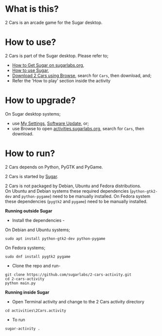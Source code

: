 What is this?
=============

2 Cars is an arcade game for the Sugar desktop.

How to use?
===========

2 Cars is part of the Sugar desktop.  Please refer to;

* [How to Get Sugar on sugarlabs.org](https://sugarlabs.org/),
* [How to use Sugar](https://help.sugarlabs.org/),
* [Download 2 Cars using Browse](https://activities.sugarlabs.org/), search for `Cars`, then download, and;
* Refer the 'How to play' section inside the activity

How to upgrade?
===============

On Sugar desktop systems;
* use [My Settings](https://help.sugarlabs.org/en/my_settings.html), [Software Update](https://help.sugarlabs.org/en/my_settings.html#software-update), or;
* use Browse to open [activities.sugarlabs.org](https://activities.sugarlabs.org/), search for `Cars`, then download.

How to run?
=================

2 Cars depends on Python, PyGTK and PyGame.

2 Cars is started by [Sugar](https://github.com/sugarlabs/sugar).

2 Cars is not packaged by Debian, Ubuntu and Fedora distributions.  
On Ubuntu and Debian systems these required dependencies (`python-gtk2-dev` and
`python-pygame`) need to be manually installed.
On Fedora system these dependencies (`pygtk2` and `pygame`) need to be manually installed.


**Running outside Sugar**


- Install the dependencies - 

On Debian and Ubuntu systems;

```
sudo apt install python-gtk2-dev python-pygame
```

On Fedora systems;

```
sudo dnf install pygtk2 pygame
```

- Clone the repo and run-
```
git clone https://github.com/sugarlabs/2-cars-activity.git
cd 2-cars-activity
python main.py
```

**Running inside Sugar**

- Open Terminal activity and change to the 2 Cars activity directory
```
cd activities\2Cars.activity
```
- To run
```
sugar-activity .
```
